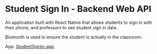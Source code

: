 # Student Sign In - Backend Web API
An application built with React Native that allows students to sign in with their phone, and professors to see student sign in data.

Bluetooth is used to ensure the student is actually in the classroom.

App: [StudentSignIn-app](https://github.com/nathan815/StudentSignIn-app)

